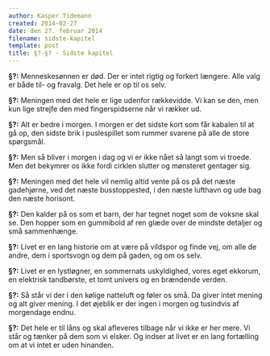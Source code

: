 ```yaml
---
author: Kasper Tidemann
created: 2014-02-27
date: den 27. februar 2014
filename: sidste-kapitel
template: post
title: §?-§? - Sidste kapitel
---
```


**§?:** Menneskesønnen er død. Der er intet rigtig og forkert længere. Alle valg er både til- og fravalg. Det hele er op til os selv.

**§?:** Meningen med det hele er lige udenfor rækkevidde. Vi kan se den, men kun lige strejfe den med fingerspidserne når vi rækker ud.

**§?:** Alt er bedre i morgen. I morgen er det sidste kort som får kabalen til at gå op, den sidste brik i puslespillet som rummer svarene på alle de store spørgsmål.

**§?:** Men så bliver i morgen i dag og vi er ikke nået så langt som vi troede. Men det bekymrer os ikke fordi cirklen slutter og mønsteret gentager sig.

**§?:** Meningen med det hele vil nemlig altid vente på os på det næste gadehjørne, ved det næste busstoppested, i den næste lufthavn og ude bag den næste horisont.

**§?:** Den kalder på os som et barn, der har tegnet noget som de voksne skal se. Den hopper som en gummibold af ren glæde over de mindste detaljer og små sammenhænge.

**§?:** Livet er en lang historie om at være på vildspor og finde vej, om alle de andre, dem i sportsvogn og dem på gaden, og om os selv.

**§?:** Livet er en lystløgner, en sommernats uskyldighed, vores eget ekkorum, en elektrisk tandbørste, et tomt univers og en brændende verden.

**§?:** Så står vi der i den kølige natteluft og føler os små. Da giver intet mening og alt giver mening. I det øjeblik er der ingen i morgen og tusindvis af morgendage endnu.

**§?:** Det hele er til låns og skal afleveres tilbage når vi ikke er her mere. Vi står og tænker på dem som vi elsker. Og indser at livet er en lang fortælling om at vi intet er uden hinanden.